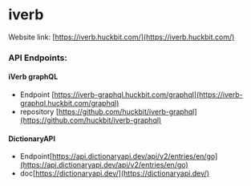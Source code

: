 # iverb

Website link: [https://iverb.huckbit.com/](https://iverb.huckbit.com/)

### API Endpoints:

#### iVerb graphQL

  - Endpoint [https://iverb-graphql.huckbit.com/graphql](https://iverb-graphql.huckbit.com/graphql)
  - repository [https://github.com/huckbit/iverb-graphql](https://github.com/huckbit/iverb-graphql)

#### DictionaryAPI

  - Endpoint[https://api.dictionaryapi.dev/api/v2/entries/en/go](https://api.dictionaryapi.dev/api/v2/entries/en/go)
  - doc[https://dictionaryapi.dev/](https://dictionaryapi.dev/)

